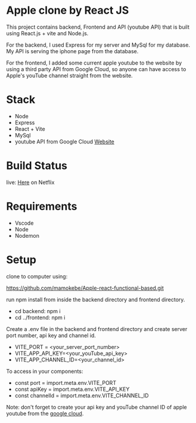 # Apple clone by React JS

This project contains backend, Frontend and API (youtube API) that is built using React.js + vite and Node.js.

For the backend, I used Express for my server and MySql for my database. My API is serving the iphone page from the database.

For the frontend, I added some current apple youtube to the website by using a third party API from Google Cloud,
so anyone can have access to Apple's youTube channel straight from the website.

# Stack

- Node
- Express
- React + Vite
- MySql
- youtube API  from Google Cloud 
[Website](https://console.cloud.google.com/projectselector2/apis/dashboard?supportedpurview=project)

# Build Status

live: [Here](https://jolly-axolotl-3a8837.netlify.app/) on Netflix

# Requirements
- Vscode
- Node
- Nodemon
# Setup

clone to computer using:

  https://github.com/mamokebe/Apple-react-functional-based.git

run npm install from inside the backend directory and  frontend directory.

- cd backend:  npm i
- cd ../frontend: npm i
  
Create a .env file in the backend and frontend directory and create server port number, api key and channel id.

- VITE_PORT = <your_server_port_number>
- VITE_APP_API_KEY=<your_youTube_api_key>
- VITE_APP_CHANNEL_ID=<your_channel_id>

To access in your components:

- const port = import.meta.env.VITE_PORT
- const apiKey = import.meta.env.VITE_API_KEY
- const channelId = import.meta.env.VITE_CHANNEL_ID

Note: don't forget to create your api key and youTube channel ID  of apple youtube from the [google cloud](https://console.cloud.google.com/projectselector2/apis/dashboard?supportedpurview=project).
  
  
